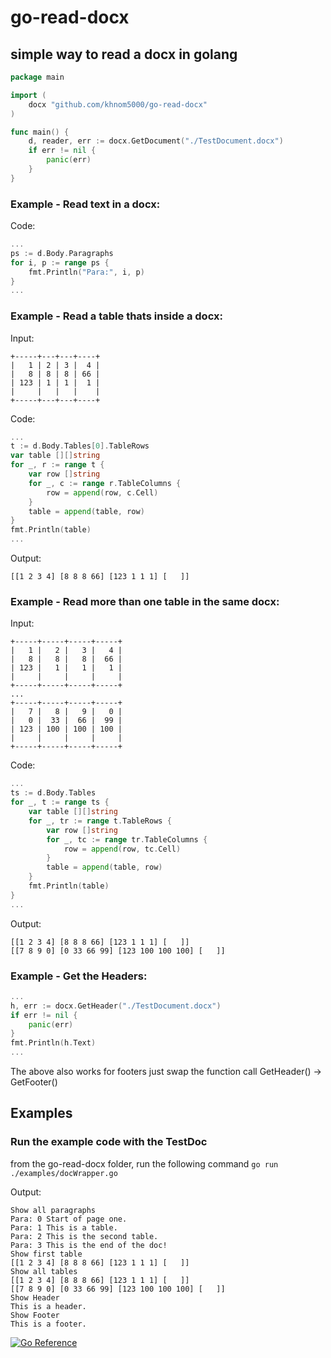 # go-read-docx
## simple way to read a docx in golang

```go
package main

import (
	docx "github.com/khnom5000/go-read-docx"
)

func main() {
	d, reader, err := docx.GetDocument("./TestDocument.docx")
	if err != nil {
		panic(err)
	}
}
```

### Example - Read text in a docx:

Code:
```go
...
ps := d.Body.Paragraphs
for i, p := range ps {
	fmt.Println("Para:", i, p)
}
...
```

### Example - Read a table thats inside a docx:

Input:
```
+-----+---+---+----+
|   1 | 2 | 3 |  4 |
|   8 | 8 | 8 | 66 |
| 123 | 1 | 1 |  1 |
|     |   |   |    |
+-----+---+---+----+
```
Code:
```go
...
t := d.Body.Tables[0].TableRows
var table [][]string
for _, r := range t {
	var row []string
	for _, c := range r.TableColumns {
		row = append(row, c.Cell)
	}
	table = append(table, row)
}
fmt.Println(table)
...
```

Output:
```
[[1 2 3 4] [8 8 8 66] [123 1 1 1] [   ]]
```

### Example - Read more than one table in the same docx:

Input:
```
+-----+-----+-----+-----+
|   1 |   2 |   3 |   4 |
|   8 |   8 |   8 |  66 |
| 123 |   1 |   1 |   1 |
|     |     |     |     |
+-----+-----+-----+-----+
...
+-----+-----+-----+-----+
|   7 |   8 |   9 |   0 |
|   0 |  33 |  66 |  99 |
| 123 | 100 | 100 | 100 |
|     |     |     |     |
+-----+-----+-----+-----+
```
Code:
```go
...
ts := d.Body.Tables
for _, t := range ts {
	var table [][]string
	for _, tr := range t.TableRows {
		var row []string
		for _, tc := range tr.TableColumns {
			row = append(row, tc.Cell)
		}
		table = append(table, row)
	}
	fmt.Println(table)
}
...
```
Output:
```
[[1 2 3 4] [8 8 8 66] [123 1 1 1] [   ]]
[[7 8 9 0] [0 33 66 99] [123 100 100 100] [   ]]
```

### Example - Get the Headers:

```go
...
h, err := docx.GetHeader("./TestDocument.docx")
if err != nil {
	panic(err)
}
fmt.Println(h.Text)
...
```
The above also works for footers just swap the function call GetHeader() -> GetFooter()

## Examples
### Run the example code with the TestDoc
from the go-read-docx folder, run the following command `go run ./examples/docWrapper.go`

Output:
```
Show all paragraphs
Para: 0 Start of page one.
Para: 1 This is a table.
Para: 2 This is the second table.
Para: 3 This is the end of the doc!
Show first table
[[1 2 3 4] [8 8 8 66] [123 1 1 1] [   ]]
Show all tables
[[1 2 3 4] [8 8 8 66] [123 1 1 1] [   ]]
[[7 8 9 0] [0 33 66 99] [123 100 100 100] [   ]]
Show Header
This is a header.
Show Footer
This is a footer.
```

[![Go Reference](https://pkg.go.dev/badge/github.com/khnom5000/go-read-docx.svg)](https://pkg.go.dev/github.com/khnom5000/go-read-docx)